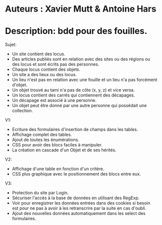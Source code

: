Auteurs : Xavier Mutt & Antoine Hars
====================================
Description: bdd pour des fouilles.
====================================

Sujet:
- Un site contient des locus.
- Des articles publiés sont en relation avec des sites ou des régions ou des locus et sont écrits pas des personnes.
- Chaque locus contient des objets.
- Un site a des lieux ou des locus.
- Un lieu n'est pas en relation avec une fouille et un lieu n'a pas forcément d'objet.
- Un objet trouvé au tami n'a pas de côte (x, y, z) et vice versa.
- Un locus contient des carrés qui contiennent des décapages.
- Un décapage est associé à une personne.
- Un objet peut être donné par une autre personne qui possédait une collection.


V1:
- Ecriture des formulaires d'insertion de champs dans les tables.
- Affichage complet des tables.
- Ajout de toutes les énumérations.
- CSS pour avoir des blocs faciles à manipuler.
- La création en cascade d'un Objet et de ses hérités.


V2:
- Affichage d'une table en fonction d'un critère.
- CSS plus graphique avec le positionnement des blocs entre eux.


V3:
- Protection du site par Login.
- Sécuriser l'accès à la base de données en utilisant des RegExp.
- Voir pour enregistrer les données entrées dans des cookies si besoin est pour ne pas à avoir à les retranscrire par la suite en cas d'oubli.
- Ajout des nouvelles données automatiquement dans les select des formulaires.
